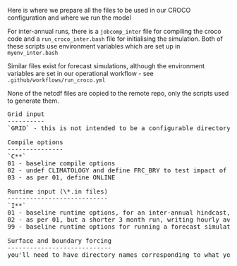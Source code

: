 Here is where we prepare all the files to be used in our CROCO configuration and where we run the model

For inter-annual runs, there is a `jobcomp_inter` file for compiling the croco code and a `run_croco_inter.bash` file for initialising the simulation. Both of these scripts use environment variables which are set up in `myenv_inter.bash`

Similar files exist for forecast simulations, although the environment variables are set in our operational workflow - see `.github/workflows/run_croco.yml` 

None of the netcdf files are copied to the remote repo, only the scripts used to generate them. 

<pre>
Grid input
----------
`GRID` - this is not intended to be a configurable directory. i.e. if you want a new grid, create a new domain e.g. swcape\_03. The CROCO grid file was generated by the `generate_input.m` script in the `GRID` directory

Compile options
---------------
`C**`
01 - baseline compile options
02 - undef CLIMATOLOGY and define FRC_BRY to test impact of boundaries
03 - as per 01, define ONLINE

Runtime input (\*.in files)
---------------------------
`I**`
01 - baseline runtime options, for an inter-annual hindcast, writing daily averaged outputs for the full domain, and hourly outputs for the surface
02 - as per 01, but a shorter 3 month run, writing hourly averaged outputs for the full domain
99 - baseline runtime options for running a forecast simulation

Surface and boundary forcing
----------------------------
you'll need to have directory names corresponding to what you have specified in `myenv_inter.bash` i.e. for `ATMOS_BULK` and `OGCM`. For example, in this directory we have a `ERA5` dir and a `GLORYS` dir for surface and boundary forcing, respectively. You can see the matlab scripts called `generate_input.m` in those directories for how the input files can be generated.

</pre>
